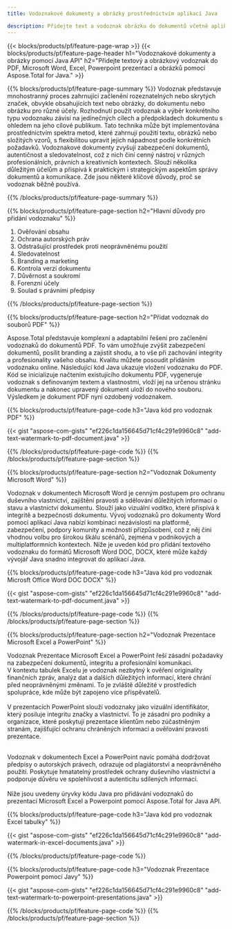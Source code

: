 ```yaml
---
title: Vodoznakové dokumenty a obrázky prostřednictvím aplikací Java

description: Přidejte text a vodoznak obrázku do dokumentů včetně aplikací Microsoft Word, Excel, PowerPoint, PDF a obrázků prostřednictvím aplikace Java. Přidejte bezplatný textový nebo obrázkový vodoznak online prostřednictvím aplikace.
---
```


{{< blocks/products/pf/feature-page-wrap >}}
{{< blocks/products/pf/feature-page-header h1="Vodoznakové dokumenty a obrázky pomocí Java API" h2="Přidejte textový a obrázkový vodoznak do PDF, Microsoft Word, Excel, Powerpoint prezentací a obrázků pomocí Aspose.Total for Java." >}}

{{% blocks/products/pf/feature-page-summary %}}
Vodoznak představuje mnohostranný proces zahrnující začlenění rozeznatelných nebo skrytých značek, obvykle obsahujících text nebo obrázky, do dokumentu nebo obrázku pro různé účely. Rozhodnutí použít vodoznak a výběr konkrétního typu vodoznaku závisí na jedinečných cílech a předpokladech dokumentu s ohledem na jeho cílové publikum. Tato technika může být implementována prostřednictvím spektra metod, které zahrnují použití textu, obrázků nebo složitých vzorů, s flexibilitou upravit jejich nápadnost podle konkrétních požadavků. Vodoznakové dokumenty zvyšují zabezpečení dokumentů, autentičnost a sledovatelnost, což z nich činí cenný nástroj v různých profesionálních, právních a kreativních kontextech. Slouží několika důležitým účelům a přispívá k praktickým i strategickým aspektům správy dokumentů a komunikace. Zde jsou některé klíčové důvody, proč se vodoznak běžně používá.

{{% /blocks/products/pf/feature-page-summary  %}}

{{% blocks/products/pf/feature-page-section  h2="Hlavní důvody pro přidání vodoznaku" %}}

1. Ověřování obsahu
1. Ochrana autorských práv
1. Odstrašující prostředek proti neoprávněnému použití
1. Sledovatelnost
1. Branding a marketing
1. Kontrola verzí dokumentu
1. Důvěrnost a soukromí
1. Forenzní účely
1. Soulad s právními předpisy

{{% /blocks/products/pf/feature-page-section %}}

{{% blocks/products/pf/feature-page-section  h2="Přidat vodoznak do souborů PDF" %}}

Aspose.Total představuje komplexní a adaptabilní řešení pro začlenění vodoznaků do dokumentů PDF. To vám umožňuje zvýšit zabezpečení dokumentů, posílit branding a zajistit shodu, a to vše při zachování integrity a profesionality vašeho obsahu. Kvalitu můžete posoudit přidáním vodoznaku online. Následující kód Java ukazuje vložení vodoznaku do PDF. Kód se inicializuje načtením existujícího dokumentu PDF, vygeneruje vodoznak s definovaným textem a vlastnostmi, vloží jej na určenou stránku dokumentu a nakonec upravený dokument uloží do nového souboru. Výsledkem je dokument PDF nyní ozdobený vodoznakem.

{{% blocks/products/pf/feature-page-code h3="Java kód pro vodoznak PDF" %}}

{{< gist "aspose-com-gists" "ef226c1da156645d71cf4c291e9960c8" "add-text-watermark-to-pdf-document.java" >}}

{{% /blocks/products/pf/feature-page-code  %}}
{{% /blocks/products/pf/feature-page-section %}}

{{% blocks/products/pf/feature-page-section  h2="Vodoznak Dokumenty Microsoft Word" %}}

Vodoznak v dokumentech Microsoft Word je cenným postupem pro ochranu duševního vlastnictví, zajištění pravosti a sdělování důležitých informací o stavu a vlastnictví dokumentu. Slouží jako vizuální vodítko, které přispívá k integritě a bezpečnosti dokumentu. Vývoj vodoznaků pro dokumenty Word pomocí aplikací Java nabízí kombinaci nezávislosti na platformě, zabezpečení, podpory komunity a možností přizpůsobení, což z něj činí vhodnou volbu pro širokou škálu scénářů, zejména v podnikových a multiplatformních kontextech. Níže je uveden kód pro přidání textového vodoznaku do formátů Microsoft Word DOC, DOCX, které může každý vývojář Java snadno integrovat do aplikací Java.

{{% blocks/products/pf/feature-page-code h3="Java kód pro vodoznak Microsft Office Word DOC DOCX" %}}

{{< gist "aspose-com-gists" "ef226c1da156645d71cf4c291e9960c8" "add-text-watermark-to-pdf-document.java" >}}

{{% /blocks/products/pf/feature-page-code  %}}
{{% /blocks/products/pf/feature-page-section %}}


{{% blocks/products/pf/feature-page-section  h2="Vodoznak Prezentace Microsoft Excel a PowerPoint" %}}

Vodoznak Prezentace Microsoft Excel a PowerPoint řeší zásadní požadavky na zabezpečení dokumentů, integritu a profesionální komunikaci. <br />
V kontextu tabulek Excelu je vodoznak nezbytný k ověření originality finančních zpráv, analýz dat a dalších důležitých informací, které chrání před neoprávněnými změnami. To je zvláště důležité v prostředích spolupráce, kde může být zapojeno více přispěvatelů. 
<br /><br />
V prezentacích PowerPoint slouží vodoznaky jako vizuální identifikátor, který posiluje integritu značky a vlastnictví. To je zásadní pro podniky a organizace, které poskytují prezentace klientům nebo zúčastněným stranám, zajišťující ochranu chráněných informací a ověřování pravosti prezentace. <br /><br />

Vodoznak v dokumentech Excel a PowerPoint navíc pomáhá dodržovat předpisy o autorských právech, odrazuje od plagiátorství a neoprávněného použití. Poskytuje hmatatelný prostředek ochrany duševního vlastnictví a podporuje důvěru ve spolehlivost a autenticitu sdílených informací.<br /><br />
Níže jsou uvedeny úryvky kódu Java pro přidávání vodoznaků do prezentací Microsoft Excel a Powerpoint pomocí Aspose.Total for Java API.

{{% blocks/products/pf/feature-page-code h3="Java kód pro vodoznak Excel tabulky" %}}

{{< gist "aspose-com-gists" "ef226c1da156645d71cf4c291e9960c8" "add-watermark-in-excel-documents.java" >}}

{{% /blocks/products/pf/feature-page-code  %}}

{{% blocks/products/pf/feature-page-code h3="Vodoznak Prezentace Powerpoint pomocí Javy" %}}

{{< gist "aspose-com-gists" "ef226c1da156645d71cf4c291e9960c8" "add-text-watermark-to-powerpoint-presentations.java" >}}

{{% /blocks/products/pf/feature-page-code  %}}
{{% /blocks/products/pf/feature-page-section %}}